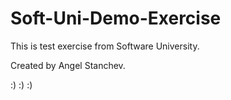 # Soft-Uni-Demo-Exercise


This is test exercise from Software University.



Created by Angel Stanchev.

:) :) :)
